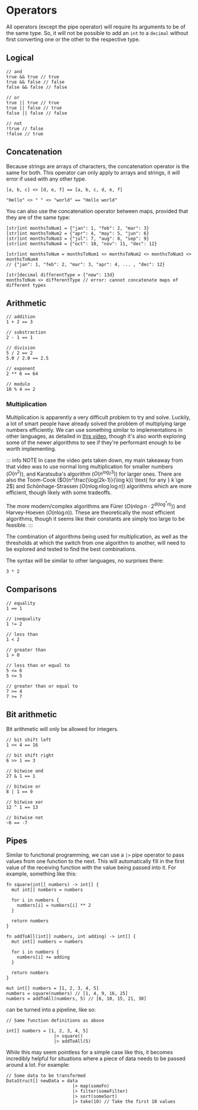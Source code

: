 # Operators

All operators (except the pipe operator) will require its arguments to be of the same type. So, it will not be possible to add an `int` to a `decimal` without first converting one or the other to the respective type.

## Logical

```
// and
true && true // true
true && false // false
false && false // false
```

```
// or
true || true // true
true || false // true
false || false // false
```

```
// not
!true // false
!false // true
```

## Concatenation

Because strings are arrays of characters, the concatenation operator is the same for both. This operator can only apply to arrays and strings, it will error if used with any other type.

```
[a, b, c] <> [d, e, f] == [a, b, c, d, e, f]
```

```
"Hello" <> " " <> "world" == "Hello world"
```

You can also use the concatenation operator between maps, provided that they are of the same type:

```
[str]int monthsToNum1 = {"jan": 1, "feb": 2, "mar": 3}
[str]int monthsToNum2 = {"apr": 4, "may": 5, "jun": 6}
[str]int monthsToNum3 = {"jul": 7, "aug": 8, "sep": 9}
[str]int monthsToNum4 = {"oct": 10, "nov": 11, "dec": 12}

[str]int monthsToNum = monthsToNum1 <> monthsToNum2 <> monthsToNum3 <> monthsToNum4
// {"jan": 1, "feb": 2, "mar": 3, "apr": 4, ... , "dec": 12}

[str]decimal differentType = {"new": 13d}
monthsToNum <> differentType // error: cannot concatenate maps of different types
```

## Arithmetic

```
// addition
1 + 2 == 3
```

```
// substraction
2 - 1 == 1
```

```
// division
5 / 2 == 2
5.0 / 2.0 == 2.5
```

```
// exponent
2 ** 6 == 64
```

```
// modulo
10 % 4 == 2
```

### Multiplication

Multiplication is apparently a very difficult problem to try and solve. Luckily, a lot of smart people have already solved the problem of multiplying large numbers efficiently. We can use something similar to implementations in other languages, as detailed in [this video](https://www.youtube.com/watch?v=AMl6EJHfUWo), though it's also worth exploring some of the newer algorithms to see if they're performant enough to be worth implementing.

::: info NOTE
In case the video gets taken down, my main takeaway from that video was to use normal long multiplication for smaller numbers ($O(n^2)$), and Karatsuba's algorithm ($O(n^{\log_2 3})$) for larger ones. There are also the Toom-Cook ($O(n^\frac{\log(2k-1)}{\log k}) \text{ for any } k \ge 2$) and Schönhage-Strassen ($O(n \log n \log \log n)$) algorithms which are more efficient, though likely with some tradeoffs.

The more modern/complex algorithms are Fürer ($O(n \log n \cdot 2^{\Theta(\log^* n)})$) and Harvey-Hoeven ($O(n \log n)$). These are theoretically the most efficient algorithms, though it seems like their constants are simply too large to be feasible.
:::

The combination of algorithms being used for multiplication, as well as the thresholds at which the switch from one algorithm to another, will need to be explored and tested to find the best combinations.

The syntax will be similar to other languages, no surprises there:

```
3 * 2
```

## Comparisons

```
// equality
1 == 1
```

```
// inequality
1 != 2
```

```
// less than
1 < 2
```

```
// greater than
1 > 0
```

```
// less than or equal to
5 <= 6
5 <= 5
```

```
// greater than or equal to
7 >= 4
7 >= 7
```

## Bit arithmetic

Bit arithmetic will only be allowed for integers.

```
// bit shift left
1 << 4 == 16
```

```
// bit shift right
6 >> 1 == 3
```

```
// bitwise and
27 & 1 == 1
```

```
// bitwise or
8 | 1 == 9
```

```
// bitwise xor
12 ^ 1 == 13
```

```
// bitwise not
~6 == -7
```

## Pipes

Similar to functional programming, we can use a `|>` pipe operator to pass values from one function to the next. This will automatically fill in the first value of the receiving function with the value being passed into it. For example, something like this:

```
fn square(int[] numbers) -> int[] {
  mut int[] numbers = numbers

  for i in numbers {
    numbers[i] = numbers[i] ** 2
  }

  return numbers
}

fn addToAll(int[] numbers, int adding) -> int[] {
  mut int[] numbers = numbers

  for i in numbers {
    numbers[i] += adding
  }

  return numbers
}

mut int[] numbers = [1, 2, 3, 4, 5]
numbers = square(numbers) // [1, 4, 9, 16, 25]
numbers = addToAll(numbers, 5) // [6, 10, 15, 21, 30]
```

can be turned into a pipeline, like so:

```
// Same function definitions as above

int[] numbers = [1, 2, 3, 4, 5]
                  |> square()
                  |> addToAll(5)
```

While this may seem pointless for a simple case like this, it becomes incredibly helpful for situations where a piece of data needs to be passed around a lot. For example:

```
// Some data to be transformed
DataStruct[] newData = data
                         |> map(someFn)
                         |> filter(someFilter)
                         |> sort(someSort)
                         |> take(10) // Take the first 10 values
```
